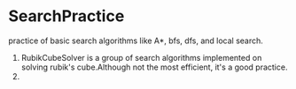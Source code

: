 # SearchPractice
practice of basic search algorithms like A*, bfs, dfs, and local search.

1. RubikCubeSolver is a group of search algorithms implemented on solving rubik's cube.Although not the most efficient, it's a good practice.
2.
